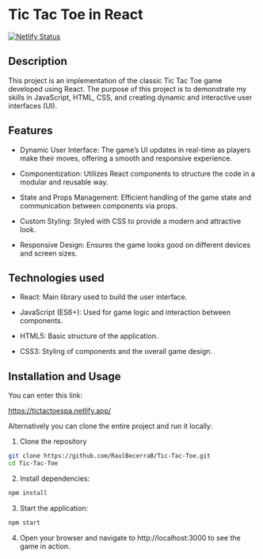 # Tic Tac Toe in React

[![Netlify Status](https://api.netlify.com/api/v1/badges/b9a40ff3-127a-4fef-bfd8-b4f5d42ec8de/deploy-status)](https://app.netlify.com/sites/tictactoespa/deploys)

## Description

This project is an implementation of the classic Tic Tac Toe game developed using React. The purpose of this project is to demonstrate my skills in JavaScript, HTML, CSS, and creating dynamic and interactive user interfaces (UI).

## Features

- Dynamic User Interface: The game’s UI updates in real-time as players make their moves, offering a smooth and responsive experience.

- Componentization: Utilizes React components to structure the code in a modular and reusable way.

- State and Props Management: Efficient handling of the game state and communication between components via props.

- Custom Styling: Styled with CSS to provide a modern and attractive look.

- Responsive Design: Ensures the game looks good on different devices and screen sizes.

## Technologies used

- React: Main library used to build the user interface.

- JavaScript (ES6+): Used for game logic and interaction between components.

- HTML5: Basic structure of the application.

- CSS3: Styling of components and the overall game design.

## Installation and Usage

You can enter this link:

https://tictactoespa.netlify.app/

Alternatively you can clone the entire project and run it locally:

1. Clone the repository

```bash
git clone https://github.com/RaulBecerraB/Tic-Tac-Toe.git
cd Tic-Tac-Toe
```

2. Install dependencies:

```bash
npm install
```

3. Start the application:

```bash
npm start
```

4. Open your browser and navigate to http://localhost:3000 to see the game in action.
